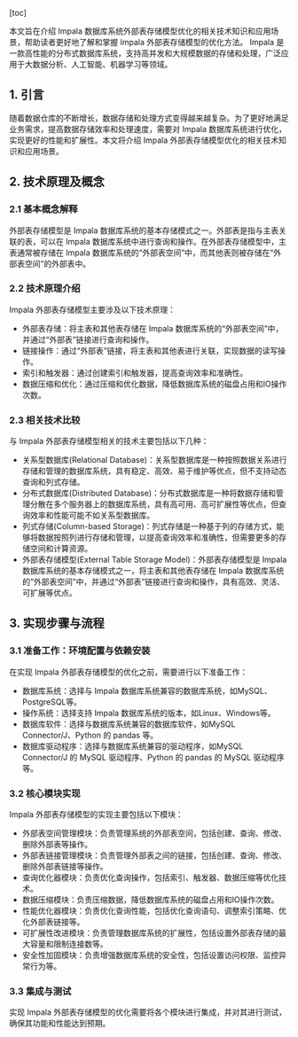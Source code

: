 
[toc]                    
                
                
本文旨在介绍 Impala 数据库系统外部表存储模型优化的相关技术知识和应用场景，帮助读者更好地了解和掌握 Impala 外部表存储模型的优化方法。 Impala 是一款高性能的分布式数据库系统，支持高并发和大规模数据的存储和处理，广泛应用于大数据分析、人工智能、机器学习等领域。

## 1. 引言

随着数据仓库的不断增长，数据存储和处理方式变得越来越复杂。为了更好地满足业务需求，提高数据存储效率和处理速度，需要对 Impala 数据库系统进行优化，实现更好的性能和扩展性。本文将介绍 Impala 外部表存储模型优化的相关技术知识和应用场景。

## 2. 技术原理及概念

### 2.1 基本概念解释

外部表存储模型是 Impala 数据库系统的基本存储模式之一。外部表是指与主表关联的表，可以在 Impala 数据库系统中进行查询和操作。在外部表存储模型中，主表通常被存储在 Impala 数据库系统的“外部表空间”中，而其他表则被存储在“外部表空间”的外部表中。

### 2.2 技术原理介绍

Impala 外部表存储模型主要涉及以下技术原理：

- 外部表存储：将主表和其他表存储在 Impala 数据库系统的“外部表空间”中，并通过“外部表”链接进行查询和操作。
- 链接操作：通过“外部表”链接，将主表和其他表进行关联，实现数据的读写操作。
- 索引和触发器：通过创建索引和触发器，提高查询效率和准确性。
- 数据压缩和优化：通过压缩和优化数据，降低数据库系统的磁盘占用和IO操作次数。

### 2.3 相关技术比较

与 Impala 外部表存储模型相关的技术主要包括以下几种：

- 关系型数据库(Relational Database)：关系型数据库是一种按照数据关系进行存储和管理的数据库系统，具有稳定、高效、易于维护等优点，但不支持动态查询和列式存储。
- 分布式数据库(Distributed Database)：分布式数据库是一种将数据存储和管理分散在多个服务器上的数据库系统，具有高可用、高可扩展性等优点，但查询效率和性能可能不如关系型数据库。
- 列式存储(Column-based Storage)：列式存储是一种基于列的存储方式，能够将数据按照列进行存储和管理，以提高查询效率和准确性，但需要更多的存储空间和计算资源。
- 外部表存储模型(External Table Storage Model)：外部表存储模型是 Impala 数据库系统的基本存储模式之一，将主表和其他表存储在 Impala 数据库系统的“外部表空间”中，并通过“外部表”链接进行查询和操作，具有高效、灵活、可扩展等优点。

## 3. 实现步骤与流程

### 3.1 准备工作：环境配置与依赖安装

在实现 Impala 外部表存储模型的优化之前，需要进行以下准备工作：

- 数据库系统：选择与 Impala 数据库系统兼容的数据库系统，如MySQL、PostgreSQL等。
- 操作系统：选择支持 Impala 数据库系统的版本，如Linux、Windows等。
- 数据库软件：选择与数据库系统兼容的数据库软件，如MySQL Connector/J、Python 的 pandas 等。
- 数据库驱动程序：选择与数据库系统兼容的驱动程序，如MySQL Connector/J 的 MySQL 驱动程序、Python 的 pandas 的 MySQL 驱动程序等。

### 3.2 核心模块实现

Impala 外部表存储模型的实现主要包括以下模块：

- 外部表空间管理模块：负责管理系统的外部表空间，包括创建、查询、修改、删除外部表等操作。
- 外部表链接管理模块：负责管理外部表之间的链接，包括创建、查询、修改、删除外部表链接等操作。
- 查询优化器模块：负责优化查询操作，包括索引、触发器、数据压缩等优化技术。
- 数据压缩模块：负责压缩数据，降低数据库系统的磁盘占用和IO操作次数。
- 性能优化器模块：负责优化查询性能，包括优化查询语句、调整索引策略、优化外部表链接等。
- 可扩展性改进模块：负责管理数据库系统的扩展性，包括设置外部表存储的最大容量和限制连接数等。
- 安全性加固模块：负责增强数据库系统的安全性，包括设置访问权限、监控异常行为等。

### 3.3 集成与测试

实现 Impala 外部表存储模型的优化需要将各个模块进行集成，并对其进行测试，确保其功能和性能达到预期。

